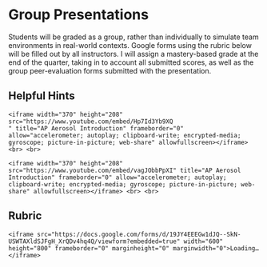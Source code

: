 # Group Presentations

Students will be graded as a group, rather than individually to simulate team environments in real-world contexts. Google forms using the rubric below will be filled out by all instructors. I will assign a mastery-based grade at the end of the quarter, taking in to account all submitted scores, as well as the group peer-evaluation forms submitted with the presentation.

## Helpful Hints

~~~
<iframe width="370" height="208" src="https://www.youtube.com/embed/Hp7Id3Yb9XQ
" title="AP Aerosol Introduction" frameborder="0" allow="accelerometer; autoplay; clipboard-write; encrypted-media; gyroscope; picture-in-picture; web-share" allowfullscreen></iframe> <br> <br>
~~~


~~~
<iframe width="370" height="208" src="https://www.youtube.com/embed/vagJObbPpXI" title="AP Aerosol Introduction" frameborder="0" allow="accelerometer; autoplay; clipboard-write; encrypted-media; gyroscope; picture-in-picture; web-share" allowfullscreen></iframe> <br> <br>
~~~

## Rubric
~~~
<iframe src="https://docs.google.com/forms/d/19JY4EEEGw1dJQ--SkN-USWTAXldSJFgH_XrQDv4hq4Q/viewform?embedded=true" width="600" height="800" frameborder="0" marginheight="0" marginwidth="0">Loading…</iframe>
~~~

